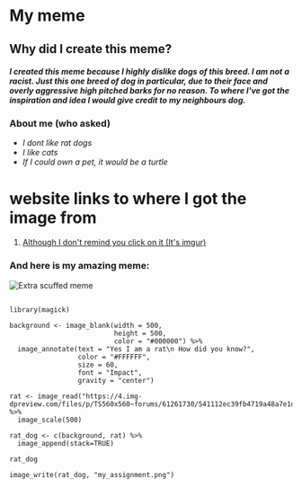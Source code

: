 # __My meme__ 

## Why did I create this meme? 
#### *I created this meme because I highly dislike dogs of this breed. I am not a racist. Just this one breed of dog in particular, due to their face and overly aggressive high pitched barks for no reason. To where I've got the inspiration and idea I would give credit to my neighbours dog.*

### About me __(who asked)__ 
- *I dont like rat dogs*
- *I like cats*
- *If I could own a pet, it would be a turtle* 

# website links to where I got the image from
1. [Although I don't remind you click on it (It's imgur)](https://imgur.com/gallery/RZHR6qL)


### And here is my amazing meme:

![Extra scuffed meme](https://user-images.githubusercontent.com/101312088/158941891-fe5e505c-0210-4a71-8359-e982fcfab9e9.png)



```{r, epic meme}

library(magick)

background <- image_blank(width = 500,
                          height = 500,
                          color = "#000000") %>%
  image_annotate(text = "Yes I am a rat\n How did you know?",
                 color = "#FFFFFF",
                 size = 60,
                 font = "Impact",
                 gravity = "center")
                 
rat <- image_read("https://4.img-dpreview.com/files/p/TS560x560~forums/61261730/541112ec39fb4719a48a7e1da29e4344") %>%
  image_scale(500)

rat_dog <- c(background, rat) %>% 
  image_append(stack=TRUE)

rat_dog

image_write(rat_dog, "my_assignment.png")

```

